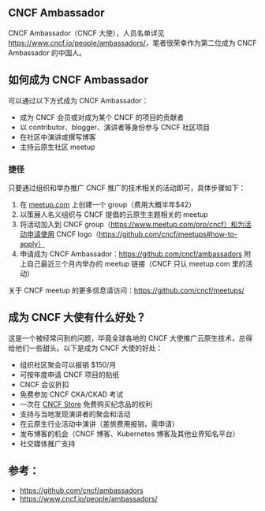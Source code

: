 ## CNCF Ambassador

CNCF Ambassador（CNCF 大使），人员名单详见 <https://www.cncf.io/people/ambassadors/>，笔者很荣幸作为第二位成为 CNCF Ambassador 的中国人。

## 如何成为 CNCF Ambassador

可以通过以下方式成为 CNCF Ambassador：

- 成为 CNCF 会员或对成为某个 CNCF 的项目的贡献者
- 以 contributor、blogger、演讲者等身份参与 CNCF 社区项目
- 在社区中演讲或撰写博客
- 主持云原生社区 meetup

### 捷径

只要通过组织和举办推广 CNCF 推广的技术相关的活动即可，具体步骤如下：

1. 在 [meetup.com](https://www.meetup.com) 上创建一个 group（费用大概半年$42）
1. 以策展人名义组织与 CNCF 提倡的云原生主题相关的 meetup
1. 将活动加入到 CNCF group（https://www.meetup.com/pro/cncf）和为活动申请使用 CNCF logo（https://github.com/cncf/meetups#how-to-apply）
1. 申请成为 CNCF Ambassador：https://github.com/cncf/ambassadors 附上自己最近三个月内举办的 meetup 链接（CNCF 只认 meetup.com 里的活动）

关于 CNCF meetup 的更多信息请访问：https://github.com/cncf/meetups/

## 成为 CNCF 大使有什么好处？

这是一个被经常问到的问题，毕竟全球各地的 CNCF 大使推广云原生技术，总得给他们一些甜头。以下是成为 CNCF 大使的好处：

- 组织社区聚会可以报销 $150/月
- 可按年度申请 CNCF 项目的贴纸
- CNCF 会议折扣
- 免费参加 CNCF CKA/CKAD 考试
- 一次在 [CNCF Store](https://store.cncf.io/) 免费购买纪念品的权利
- 支持与当地发现演讲者的聚会和活动
- 在云原生行业活动中演讲（差旅费用报销，需申请）
- 发布博客的机会（CNCF 博客、Kubernetes 博客及其他业界知名平台）
- 社交媒体推广支持

## 参考：

- <https://github.com/cncf/ambassadors>
- <https://www.cncf.io/people/ambassadors/>